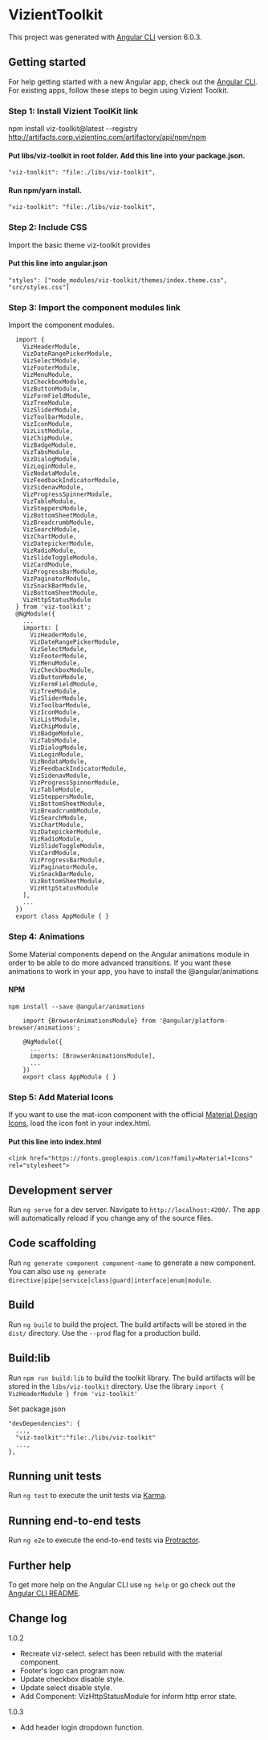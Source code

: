 # VizientToolkit

This project was generated with [Angular CLI](https://github.com/angular/angular-cli) version 6.0.3.

## Getting started

For help getting started with a new Angular app, check out the [Angular CLI](https://https://cli.angular.io/). For existing apps, follow these steps to begin using Vizient Toolkit.

### Step 1: Install Vizient ToolKit link

npm install viz-toolkit@latest --registry http://artifacts.corp.vizientinc.com/artifactory/api/npm/npm

#### Put libs/viz-toolkit in root folder. Add this line into your package.json.

```
"viz-toolkit": "file:./libs/viz-toolkit",
```

#### Run npm/yarn install.

```
"viz-toolkit": "file:./libs/viz-toolkit",
```

### Step 2: Include CSS

Import the basic theme viz-toolkit provides

#### Put this line into angular.json

```
"styles": ["node_modules/viz-toolkit/themes/index.theme.css", "src/styles.css"]
```

### Step 3: Import the component modules link

Import the component modules.

```
  import {
    VizHeaderModule,
    VizDateRangePickerModule,
    VizSelectModule,
    VizFooterModule,
    VizMenuModule,
    VizCheckboxModule,
    VizButtonModule,
    VizFormFieldModule,
    VizTreeModule,
    VizSliderModule,
    VizToolbarModule,
    VizIconModule,
    VizListModule,
    VizChipModule,
    VizBadgeModule,
    VizTabsModule,
    VizDialogModule,
    VizLoginModule,
    VizNodataModule,
    VizFeedbackIndicatorModule,
    VizSidenavModule,
    VizProgressSpinnerModule,
    VizTableModule,
    VizSteppersModule,
    VizBottomSheetModule,
    VizBreadcrumbModule,
    VizSearchModule,
    VizChartModule,
    VizDatepickerModule,
    VizRadioModule,
    VizSlideToggleModule,
    VizCardModule,
    VizProgressBarModule,
    VizPaginatorModule,
    VizSnackBarModule,
    VizBottomSheetModule,
    VizHttpStatusModule
  } from 'viz-toolkit';
  @NgModule({
    ...
    imports: [
      VizHeaderModule,
      VizDateRangePickerModule,
      VizSelectModule,
      VizFooterModule,
      VizMenuModule,
      VizCheckboxModule,
      VizButtonModule,
      VizFormFieldModule,
      VizTreeModule,
      VizSliderModule,
      VizToolbarModule,
      VizIconModule,
      VizListModule,
      VizChipModule,
      VizBadgeModule,
      VizTabsModule,
      VizDialogModule,
      VizLoginModule,
      VizNodataModule,
      VizFeedbackIndicatorModule,
      VizSidenavModule,
      VizProgressSpinnerModule,
      VizTableModule,
      VizSteppersModule,
      VizBottomSheetModule,
      VizBreadcrumbModule,
      VizSearchModule,
      VizChartModule,
      VizDatepickerModule,
      VizRadioModule,
      VizSlideToggleModule,
      VizCardModule,
      VizProgressBarModule,
      VizPaginatorModule,
      VizSnackBarModule,
      VizBottomSheetModule,
      VizHttpStatusModule
    ],
    ...
  })
  export class AppModule { }
```

### Step 4: Animations

Some Material components depend on the Angular animations module in order to be able to do more advanced transitions. If you want these animations to work in your app, you have to install the @angular/animations

#### NPM

```
npm install --save @angular/animations
```

```
    import {BrowserAnimationsModule} from '@angular/platform-browser/animations';

    @NgModule({
      ...
      imports: [BrowserAnimationsModule],
      ...
    })
    export class AppModule { }
```

### Step 5: Add Material Icons

If you want to use the mat-icon component with the official [Material Design Icons](https://material.io/tools/icons/?style=baseline), load the icon font in your index.html.

#### Put this line into index.html

```
<link href="https://fonts.googleapis.com/icon?family=Material+Icons" rel="stylesheet">
```

## Development server

Run `ng serve` for a dev server. Navigate to `http://localhost:4200/`. The app will automatically reload if you change any of the source files.

## Code scaffolding

Run `ng generate component component-name` to generate a new component. You can also use `ng generate directive|pipe|service|class|guard|interface|enum|module`.

## Build

Run `ng build` to build the project. The build artifacts will be stored in the `dist/` directory. Use the `--prod` flag for a production build.

## Build:lib

Run `npm run build:lib` to build the toolkit library. The build artifacts will be stored in the `libs/viz-toolkit` directory. Use the library `import { VizHeaderModule } from 'viz-toolkit'`

Set package.json

```
"devDependencies": {
  ...,
  "viz-toolkit":"file:./libs/viz-toolkit"
  ...,
},
```

## Running unit tests

Run `ng test` to execute the unit tests via [Karma](https://karma-runner.github.io).

## Running end-to-end tests

Run `ng e2e` to execute the end-to-end tests via [Protractor](http://www.protractortest.org/).

## Further help

To get more help on the Angular CLI use `ng help` or go check out the [Angular CLI README](https://github.com/angular/angular-cli/blob/master/README.md).


## Change log
1.0.2
- Recreate viz-select. select has been rebuild with the material component.
- Footer's logo can program now.
- Update checkbox disable style.
- Update select disable style.
- Add Component: VizHttpStatusModule for inform http error state.

1.0.3
- Add header login dropdown function.